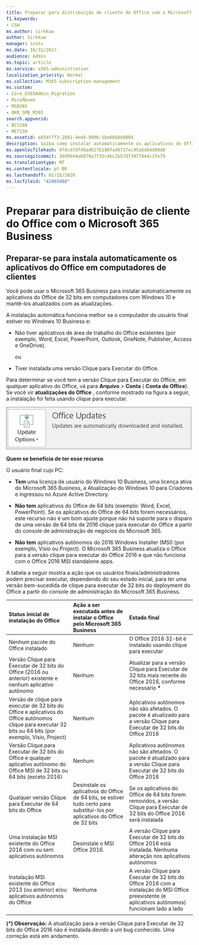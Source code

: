 ```yaml
---
title: Preparar para distribuição de cliente do Office com o Microsoft 365 Business
f1.keywords:
- CSH
ms.author: sirkkuw
author: Sirkkuw
manager: scotv
ms.date: 10/31/2017
audience: Admin
ms.topic: article
ms.service: o365-administration
localization_priority: Normal
ms.collection: M365-subscription-management
ms.custom:
- Core_O365Admin_Migration
- MiniMaven
- MSB365
- OKR_SMB_M365
search.appverid:
- BCS160
- MET150
ms.assetid: ed34fff3-2881-4ed4-9906-1ba6bb8dd804
description: Saiba como instalar automaticamente os aplicativos do Office de 32 bits em computadores com Windows 10 e mantê-los atualizados.
ms.openlocfilehash: 0f8cd7df49ad627b190fad6737ec95a6d64d99d0
ms.sourcegitcommit: 3dd9944a6070a7f35c4bc2b57df397f844c3fe79
ms.translationtype: MT
ms.contentlocale: pt-BR
ms.lasthandoff: 02/15/2020
ms.locfileid: "42065088"
---
```

# <a name="prepare-for-office-client-deployment-by-microsoft-365-business"></a>Preparar para distribuição de cliente do Office com o Microsoft 365 Business

## <a name="prepare-to-automatically-install-office-apps-to-client-computers"></a>Preparar-se para instala automaticamente os aplicativos do Office em computadores de clientes

Você pode usar o Microsoft 365 Business para instalar automaticamente os aplicativos do Office de 32 bits em computadores com Windows 10 e mantê-los atualizados com as atualizações.
  
A instalação automática funciona melhor se o computador do usuário final estiver no Windows 10 Business e:
  
- Não tiver aplicativos de área de trabalho do Office existentes (por exemplo, Word, Excel, PowerPoint, Outlook, OneNote, Publisher, Access e OneDrive).
    
    ou
    
- Tiver instalada uma versão Clique para Executar do Office.
    
Para determinar se você tem a versão Clique para Executar do Office, em qualquer aplicativo do Office, vá para **Arquivo** \> **Conta** ( **Conta do Office**). Se você vir **atualizações do Office** , conforme mostrado na figura a seguir, a instalação foi feita usando clique para executar. 
  
![Screenshot of Office updates in Office app Account](../media/e3439380-fa43-4ed6-ae5d-64851c297df5.png)
  
 **Quem se beneficia de ter esse recurso**
  
O usuário final cujo PC:
  
- **Tem** uma licença de usuário do Windows 10 Business, uma licença ativa do Microsoft 365 Business, a Atualização do Windows 10 para Criadores e ingressou no Azure Active Directory. 
    
- **Não tem** aplicativos do Office de 64 bits (exemplo: Word, Excel, PowerPoint). Se os aplicativos do Office de 64 bits forem necessários, este recurso não é um bom ajuste porque não há suporte para o disparo de uma versão de 64 bits de 2016 clique para executar do Office a partir do console de administração de negócios do Microsoft 365. 
    
- **Não tem** aplicativos autônomos do 2016 Windows Installer (MSI) (por exemplo, Visio ou Project). O Microsoft 365 Business atualiza o Office para a versão clique para executar do Office 2016 e que não funciona com o Office 2016 MSI standalone apps. 
    
A tabela a seguir mostra a ação que os usuários finais/administradores podem precisar executar, dependendo do seu estado inicial, para ter uma versão bem-sucedida de clique para executar de 32 bits do deployment do Office a partir do console de administração do Microsoft 365 Business.
  
|**Status inicial de instalação do Office**|**Ação a ser executada antes de instalar o Office pelo Microsoft 365 Business**|**Estado final**|
|:-----|:-----|:-----|
|Nenhum pacote do Office instalado  <br/> |Nenhum  <br/> |O Office 2016 32-bit é instalado usando clique para executar  <br/> |
|Versão Clique para Executar de 32 bits do Office (2016 ou anterior) existente e nenhum aplicativo autônomo  <br/> |Nenhum  <br/> |Atualizar para a versão Clique para Executar de 32 bits mais recente do Office 2016, conforme necessário **\*** <br/> |
|Versão de clique para executar de 32 bits do Office e aplicativos do Office autônomos clique para executar 32 bits ou 64 bits (por exemplo, Visio, Project)  <br/> |Nenhum  <br/> |Aplicativos autônomos não são afetados. O pacote é atualizado para a versão Clique para Executar de 32 bits do Office 2016  <br/> |
|Versão Clique para Executar de 32 bits do Office e qualquer aplicativo autônomo do Office MSI de 32 bits ou 64 bits (exceto 2016)  <br/> |Nenhum  <br/> |Aplicativos autônomos não são afetados. O pacote é atualizado para a versão Clique para Executar de 32 bits do Office 2016  <br/> ||||
|Qualquer versão Clique para Executar de 64 bits do Office  <br/> |Desinstale os aplicativos do Office de 64 bits, se estiver tudo certo para substituí-los por aplicativos do Office de 32 bits  <br/> |Se os aplicativos do Office de 64 bits forem removidos, a versão Clique para Executar de 32 bits do Office 2016 será instalada  <br/> |
|Uma instalação MSI existente do Office 2016 com ou sem aplicativos autônomos  <br/> |Desinstale o MSI Office 2016.  <br/> |A versão Clique para Executar de 32 bits do Office 2016 está instalada. Nenhuma alteração nos aplicativos autônomos  <br/> |
|Instalação MSI existente do Office 2013 (ou anterior) e/ou aplicativos autônomos do Office  <br/> |Nenhuma  <br/> |A versão Clique para Executar de 32 bits do Office 2016 com a instalação do MSI Office preexistente (e aplicativos autônomos) funcionam lado a lado  <br/> |
||||
   
 **(\*) Observação:** A atualização para a versão Clique para Executar de 32 bits do Office 2016 não é instalada devido a um bug conhecido. Uma correção está em andamento. 
  
